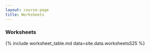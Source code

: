 ```yaml
---
layout: course-page
title: Worksheets
---
```


### Worksheets

{% include worksheet_table.md  data=site.data.worksheetsS25 %}
